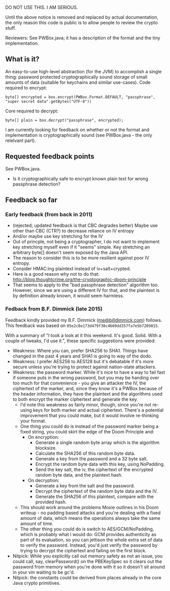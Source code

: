 DO NOT USE THIS. I AM SERIOUS.

Until the above notice is removed and replaced by actual
documentation, the only reason this code is public is to allow people
to review the crypto stuff.

Reviewers: See PWBox.java; it has a description of the format and the
tiny implementation.

## What is it?

An easy-to-use high-level abstraction (for the JVM) to accomplish a
single thing: password protected cryptographically sound storage of
small amounts of data (suitable for keychains and similar
use-cases). Code required to encrypt:

    byte[] encrypted = box.encrypt(PWBox.Format.DEFAULT, "passphrase", "super secret data".getBytes("UTF-8"))

Core required to decrypt:

    byte[] plain = box.decrypt("passphrase", encrypted);

I am currently looking for feedback on whether or not the format and
implementation is cryptographically sound (see PWBox.java - the only
relelvant part).

## Requested feedback points

See PWBox.java.

* Is it cryptographically safe to encrypt known plain text for wrong passphrase detection?

## Feedback so far

### Early feedback (from back in 2011)

* (rejected; updated feedback is that CBC degrades better) Maybe use other than CBC (CTR?) to decrease reliance on IV entropy
* And/or maybe use key stretching for the IV
 * Out of princple, not being a cryptographer, I do not want to implement key stretching myself even if it "seems" simple. Key stretching an arbitrary byte[] doesn't seem exposed by the Java API.
 * The reason to consider this is to be more resilient against poor IV entropy.
* Consider HMAC:ing plaintext instead of iv+salt+crypted.
 * Here is a good reason why not to do that: http://blog.thoughtcrime.org/the-cryptographic-doom-principle
 * That seems to apply to the "bad passphrase detection" algorithm too. However, since we are using a different IV for that, and the plaintext is by definition already known, it would seem harmless.

### Fedback from B.F. Dimmick (late 2015)

Feedback kindly provided my B.F. Dimmick (me@billdimmick.com)
follows. This feedback was based on
`05e2c8e173d479f30c4669dd357fa7e5b7209815`.

With a summary of "I took a look at it this weekend. It's
good. Solid. With a couple of tweaks, I'd use it.", these specific
suggestions were provided:

* Weakness: Where you can, prefer SHA256 to SHA1. Things have changed
  in the past 4 years and SHA1 is going to way of the dodo.
* Weakness: I prefer AES256 to AES128 but it's debatable if it's more
  secure unless you're trying to protect against nation-state
  attackers.
* Weakness: the password marker. While it's nice to have a way to fail
  fast if someone puts in the wrong password, but you may be handing
  over too much for that convenience - you give an attacker the IV,
  the ciphertext of the marker, and, since they know it's a PWBox
  because of the header information, they have the plaintext and the
  algorithms used to both encrypt the marker ciphertext and generate
  the key.
  * I'd note this weakness as fairly minor, though, since you're not
    re-using keys for both marker and actual ciphertext. There's a
    potential improvement that you could make, but it would involve
    re-thinking your format.
  * One thing you could do is instead of the password marker being a
    fixed string, you could skirt the edge of the Doom Principle and:
    * On encryption:
      * Generate a single random byte array which is the algorithm blocksize.
      * Calculate the SHA256 of this random byte data.
      * Generate a key from the password and a 32 byte salt.
      * Encrypt the random byte data with this key, using NoPadding.
      * Send the key salt, the iv, the ciphertext of the encrypted random byte data, and the plaintext hash.
    * On decryption:
      * Generate a key from the salt and the password.
      * Decrypt the ciphertext of the random byte data and the IV.
      * Generate the SHA256 of this plaintext, compare with the provided hash.
  * This should work around the problems Moxie outlines in his Doom
    writeup - no padding based attacks and you're dealing with a fixed
    amount of data, which means the operations always take the same
    amount of time.
  * The other thing you could do is switch to AES/GCM/NoPadding, which
    is probably what I would do: GCM provides authenticity as part of
    its evaluation, so you can jettison the whole extra set of data to
    verify the password. Instead, you'd just verify the password by
    trying to decrypt the ciphertext and failing on the first block.
* Nitpick: While you explicitly call out memory safety as not an
  issue, you could call, say, clearPassword() on the PBEKeySpec so it
  clears out the password from memory when you're done with it so it
  doesn't sit around in your vm waiting to be gc'd.
* Nitpick: the constants could be derived from places already in the
  core Java crypto primitives.
